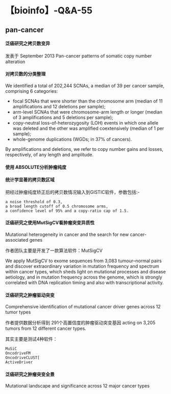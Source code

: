 # 【bioinfo】-Q&A-55

## pan-cancer

#### 泛癌研究之拷贝数变异
发表于 September 2013 Pan-cancer patterns of somatic copy number alteration

#### 对拷贝数的分类整理
We identified a total of 202,244 SCNAs, a median of 39 per cancer sample, comprising 6 categories:

- focal SCNAs that were shorter than the chromosome arm (median of 11 amplifications and 12 deletions per sample);
- arm-level SCNAs that were chromosome-arm length or longer (median of 3 amplifications and 5 deletions per sample);
- copy-neutral loss-of-heterozygosity (LOH) events in which one allele was deleted and the other was amplified coextensively (median of 1 per sample);
- whole-genome duplications (WGDs; in 37% of cancers).

By amplifications and deletions, we refer to copy number gains and losses, respectively, of any length and amplitude.

#### 使用 ABSOLUTE分析肿瘤纯度
#### 统计学显著的拷贝数区域
把经过肿瘤纯度矫正后的拷贝数情况输入到GISTIC软件，参数包括:-
```
a noise threshold of 0.3,
a broad length cutoff of 0.5 chromosome arms,
a confidence level of 95% and a copy-ratio cap of 1.5.

```
#### 泛癌研究之使用MutSigCV看肿瘤突变异质性
Mutational heterogeneity in cancer and the search for new cancer-associated genes

作者团队主要是开发了一款算法软件：MutSigCV

We apply MutSigCV to exome sequences from 3,083 tumour–normal pairs and discover extraordinary variation in mutation frequency and spectrum within cancer types, which sheds light on mutational processes and disease aetiology, and in mutation frequency across the genome, which is strongly correlated with DNA replication timing and also with transcriptional activity.



#### 泛癌研究之肿瘤驱动突变
 Comprehensive identification of mutational cancer driver genes across 12 tumor types

作者提供数据分析得到 291个高置信度的肿瘤驱动突变基因 acting on 3,205 tumors from 12 different cancer types.

其实主要是测试4种软件：
```
MuSiC
OncodriveFM
OncodriveCLUST[
ActiveDriver
```
#### 泛癌研究之肿瘤突变全景
 Mutational landscape and significance across 12 major cancer types

